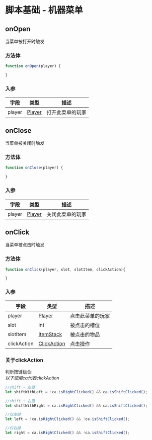 # 脚本基础 - 机器菜单

## onOpen

当菜单被打开时触发

### 方法体

```js
function onOpen(player) {

}
```

### 入参

|字段|类型|描述|
|--|---|--|
|player|[Player](https://hub.spigotmc.org/javadocs/spigot/org/bukkit/entity/Player.html)|打开此菜单的玩家|

## onClose

当菜单被关闭时触发

### 方法体

```js
function onClose(player) {

}
```

### 入参

|字段|类型|描述|
|--|---|--|
|player|[Player](https://hub.spigotmc.org/javadocs/spigot/org/bukkit/entity/Player.html)|关闭此菜单的玩家|

## onClick

当菜单被点击时触发

### 方法体

```js
function onClick(player, slot, slotItem, clickAction){

}
```

### 入参

|字段|类型|描述|
|--|---|--|
|player|[Player](https://hub.spigotmc.org/javadocs/spigot/org/bukkit/entity/Player.html)|点击此菜单的玩家|
|slot|int|被点击的槽位|
|slotItem|[ItemStack](https://hub.spigotmc.org/javadocs/spigot/org/bukkit/inventory/ItemStack.html)|被点击的物品|
|clickAction|[ClickAction](https://slimefun.github.io/javadocs/Slimefun4/docs/me/mrCookieSlime/CSCoreLibPlugin/general/Inventory/ClickAction.html)|点击操作|

### 关于clickAction

判断按键组合:  
*以下使用ca代表clickAction*

```js
//shift + 左键
let shiftWithLeft = !ca.isRightClicked() && ca.isShiftClicked();

//shift + 右键
let shiftWithRight = ca.isRightClicked() && ca.isShiftClicked();

//仅左键
let left = !ca.isRightClicked() && !ca.isShiftClicked();

//仅右键
let right = ca.isRightClicked() && !ca.isShiftClicked();
```
